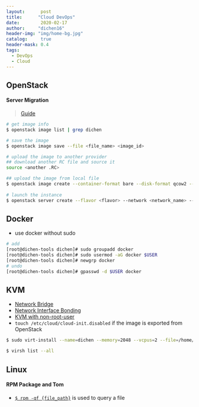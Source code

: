 ```yaml
---
layout:      post
title:      "Cloud DevOps"
date:        2020-02-17
author:     "dichen16"
header-img: "img/home-bg.jpg"
catalog:     true
header-mask: 0.4
tags:
  - DevOps
  - Cloud
---
```


## OpenStack

#### Server Migration

> [Guide](https://docs.fuga.cloud/migrate-an-instance-from-one-openstack-to-another)

```bash
# get image info
$ openstack image list | grep dichen

# save the image
$ openstack image save --file <file_name> <image_id>

# upload the image to another provider
## download another RC file and source it
source <another .RC>

## upload the image from local file
$ openstack image create --container-format bare --disk-format qcow2 --file <image_file_path> <name_your_snapshot>
 
# launch the instance
$ openstack server create --flavor <flavor> --network <network_name> --security-group <name_of_sc> --image <snapshot_name>  <name_your_instance>
```

## Docker

- use docker without sudo

```bash
# add 
[root@dichen-tools dichen]# sudo groupadd docker
[root@dichen-tools dichen]# sudo usermod -aG docker $USER
[root@dichen-tools dichen]# newgrp docker 
# undo
[root@dichen-tools dichen]# gpasswd -d $USER docker
```

## KVM

- [Network Bridge](https://computingforgeeks.com/how-to-create-a-linux-network-bridge-on-rhel-centos-8/)
- [Network Interface Bonding](https://linuxconfig.org/how-to-configure-network-interface-bonding-on-red-hat-enterprise-linux-8)
- [KVM with non-root-user](https://computingforgeeks.com/use-virt-manager-as-non-root-user/)
- `touch /etc/cloud/cloud-init.disabled` if the image is exported from OpenStack

```bash
$ sudo virt-install --name=dichen --memory=2048 --vcpus=2 --file=/home/dichen/Downloads/iso/rpulp.qcow2 --network bridge=virbr0,model=virtio --graphics type=vnc,port=6900,listen=0.0.0.0 --import

$ virsh list --all
```

## Linux

#### RPM Package and Tom

- [`$ rpm -qf {file_path}`](https://unix.stackexchange.com/questions/4705/which-fedora-package-does-a-specific-file-belong-to) is used to query a file
